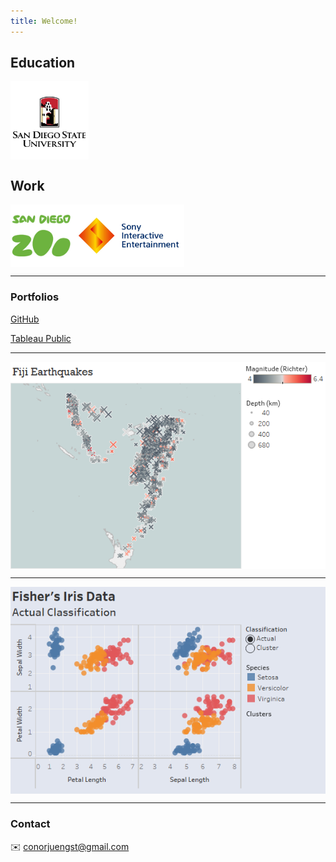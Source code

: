 ```yaml
---
title: Welcome!
---
```


## Education

<img src="https://raw.githubusercontent.com/CMJ828/cmj828.github.io/master/SDSU.jpg" width="125" align="middle" title="Bachelor of Science in Statistics">

## Work

<img src="https://raw.githubusercontent.com/CMJ828/cmj828.github.io/master/SDZ.jpg" height="100" align="middle" title="Cash Office Assistant"><img src="https://raw.githubusercontent.com/CMJ828/cmj828.github.io/master/SIE.jpg" height="100" align="middle" title="Project Administrator">

---

### Portfolios

[GitHub](https://github.com/CMJ828/portfolio)

[Tableau Public](https://public.tableau.com/profile/conor.juengst)

---

[<img src="https://raw.githubusercontent.com/CMJ828/cmj828.github.io/master/Fiji Earthquakes.png" align="middle" title="Click for Interactive Version">](https://public.tableau.com/profile/conor.juengst#!/vizhome/FijiEarthquakes/FijiEarthquakes)

---

[<img src="https://raw.githubusercontent.com/CMJ828/cmj828.github.io/master/Fisher's Iris Data.png" align="middle" title="Click for Interactive Version">](https://public.tableau.com/profile/conor.juengst#!/vizhome/FishersIrisData-Cluster/FishersIrisData)

---

### Contact

:envelope: <conorjuengst@gmail.com>
